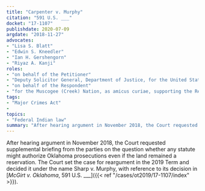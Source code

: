 ```yaml
---
title: "Carpenter v. Murphy"
citation: "591 U.S. ___"
docket: "17-1107"
publishdate: 2020-07-09
argdate: "2018-11-27"
advocates:
- "Lisa S. Blatt"
- "Edwin S. Kneedler"
- "Ian H. Gershengorn"
- "Riyaz A. Kanji"
roles:
- "on behalf of the Petitioner"
- "Deputy Solicitor General, Department of Justice, for the United States, as amicus curiae, supporting the Petitioner"
- "on behalf of the Respondent"
- "for the Muscogee (Creek) Nation, as amicus curiae, supporting the Respondent"
tags:
- "Major Crimes Act"
- 
topics:
- "Federal Indian law"
summary: "After hearing argument in November 2018, the Court requested supplemental briefing from the parties on the question whether any statute might authorize Oklahoma prosecutions even if the land remained a reservation. The Court set the case for reargument in the 2019 Term and decided it under the name Sharp v. Murphy, with reference to its decision in McGirt v. Oklahoma."
---
```

After hearing argument in November 2018, the Court requested supplemental briefing from the parties on the question whether any statute might authorize Oklahoma prosecutions even if the land remained a reservation. The Court set the case for reargument in the 2019 Term and decided it under the name Sharp v. Murphy, with reference to its decision in [*McGirt v. Oklahoma*, 591 U.S. ___]({{< ref "/cases/ot2019/17-1107/index" >}}).